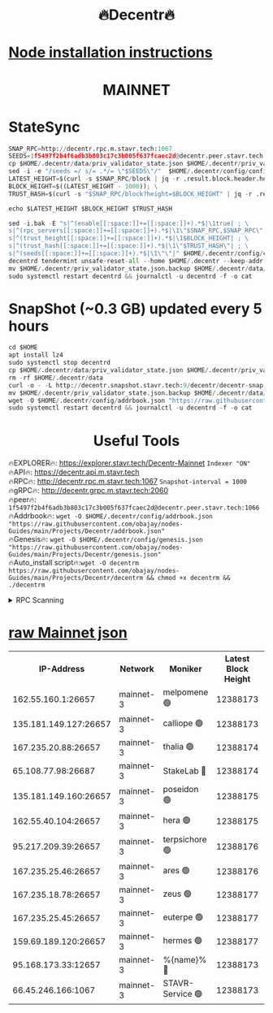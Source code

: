<h1 align="center"> 🔥Decentr🔥</h1>

[Node installation instructions](https://github.com/obajay/nodes-Guides/tree/main/Projects/Decentr)
=
<h1 align="center"> MAINNET</h1>

# StateSync
```python
SNAP_RPC=http://decentr.rpc.m.stavr.tech:1067
SEEDS=1f5497f2b4f6adb3b803c17c3b005f637fcaec2d@decentr.peer.stavr.tech:1066
cp $HOME/.decentr/data/priv_validator_state.json $HOME/.decentr/priv_validator_state.json.backup
sed -i -e "/seeds =/ s/= .*/= \"$SEEDS\"/"  $HOME/.decentr/config/config.toml
LATEST_HEIGHT=$(curl -s $SNAP_RPC/block | jq -r .result.block.header.height); \
BLOCK_HEIGHT=$((LATEST_HEIGHT - 1000)); \
TRUST_HASH=$(curl -s "$SNAP_RPC/block?height=$BLOCK_HEIGHT" | jq -r .result.block_id.hash)

echo $LATEST_HEIGHT $BLOCK_HEIGHT $TRUST_HASH

sed -i.bak -E "s|^(enable[[:space:]]+=[[:space:]]+).*$|\1true| ; \
s|^(rpc_servers[[:space:]]+=[[:space:]]+).*$|\1\"$SNAP_RPC,$SNAP_RPC\"| ; \
s|^(trust_height[[:space:]]+=[[:space:]]+).*$|\1$BLOCK_HEIGHT| ; \
s|^(trust_hash[[:space:]]+=[[:space:]]+).*$|\1\"$TRUST_HASH\"| ; \
s|^(seeds[[:space:]]+=[[:space:]]+).*$|\1\"\"|" $HOME/.decentr/config/config.toml
decentrd tendermint unsafe-reset-all --home $HOME/.decentr --keep-addr-book
mv $HOME/.decentr/priv_validator_state.json.backup $HOME/.decentr/data/priv_validator_state.json
sudo systemctl restart decentrd && journalctl -u decentrd -f -o cat
```
# SnapShot (~0.3 GB) updated every 5 hours
```python
cd $HOME
apt install lz4
sudo systemctl stop decentrd
cp $HOME/.decentr/data/priv_validator_state.json $HOME/.decentr/priv_validator_state.json.backup
rm -rf $HOME/.decentr/data
curl -o - -L http://decentr.snapshot.stavr.tech:9/decentr/decentr-snap.tar.lz4 | lz4 -c -d - | tar -x -C $HOME/.decentr --strip-components 2
mv $HOME/.decentr/priv_validator_state.json.backup $HOME/.decentr/data/priv_validator_state.json
wget -O $HOME/.decentr/config/addrbook.json "https://raw.githubusercontent.com/obajay/nodes-Guides/main/Projects/Decentr/addrbook.json"
sudo systemctl restart decentrd && journalctl -u decentrd -f -o cat
```

 <h1 align="center"> Useful Tools</h1>

🔥EXPLORER🔥:     https://explorer.stavr.tech/Decentr-Mainnet        `Indexer "ON"` \
🔥API🔥:          https://decentr.api.m.stavr.tech \
🔥RPC🔥:          http://decentr.rpc.m.stavr.tech:1067              `Snapshot-interval = 1000` \
🔥gRPC🔥:         http://decentr.grpc.m.stavr.tech:2060 \
🔥peer🔥:         `1f5497f2b4f6adb3b803c17c3b005f637fcaec2d@decentr.peer.stavr.tech:1066` \
🔥Addrbook🔥:  `wget -O $HOME/.decentr/config/addrbook.json "https://raw.githubusercontent.com/obajay/nodes-Guides/main/Projects/Decentr/addrbook.json"` \
🔥Genesis🔥:  `wget -O $HOME/.decentr/config/genesis.json "https://raw.githubusercontent.com/obajay/nodes-Guides/main/Projects/Decentr/genesis.json"` \
🔥Auto_install script🔥:`wget -O decentrm https://raw.githubusercontent.com/obajay/nodes-Guides/main/Projects/Decentr/decentrm && chmod +x decentrm && ./decentrm`

<details>
<summary>RPC Scanning</summary>

<h2 align="center"> We scan nodes in real time every 4 hours. And we provide the final result of RPC endpoints.
We cannot influence the operation of these nodes in any way. </h2>


```python
If Voting Power is higher than 0 --> then the Node is a validator of the network and may be subject to attack and be a potential threat to the chain.
```
```python
We marked such validators with a red symbol
```

</details>

[raw Mainnet json](https://rpc-check.decentrm.stavr.tech/decentrm/rpc-decentrm-result.json)
=



<table><tr><th>IP-Address</th><th>Network</th><th>Moniker</th><th>Latest Block Height</th><th>Earliest Block Height</th><th>Catching Up</th><th>Tx Index</th><th>Voting Power</th><th>Scan Time</th></tr><tr><td>162.55.160.1:26657</td><td>mainnet-3</td><td>melpomene 🟢</td><td>12388173</td><td>1688950</td><td>False</td><td>on</td><td>0</td><td>2024-01-12T02:59:25.665916979UTC</td></tr><tr><td>135.181.149.127:26657</td><td>mainnet-3</td><td>calliope 🟢</td><td>12388173</td><td>1688950</td><td>False</td><td>on</td><td>0</td><td>2024-01-12T02:59:26.110255214UTC</td></tr><tr><td>167.235.20.88:26657</td><td>mainnet-3</td><td>thalia 🟢</td><td>12388174</td><td>1688950</td><td>False</td><td>on</td><td>0</td><td>2024-01-12T02:59:33.822538405UTC</td></tr><tr><td>65.108.77.98:26687</td><td>mainnet-3</td><td>StakeLab 🔴</td><td>12388174</td><td>1688950</td><td>False</td><td>on</td><td>5460926</td><td>2024-01-12T02:59:34.253457140UTC</td></tr><tr><td>135.181.149.160:26657</td><td>mainnet-3</td><td>poseidon 🟢</td><td>12388175</td><td>1688950</td><td>False</td><td>on</td><td>0</td><td>2024-01-12T02:59:38.959562893UTC</td></tr><tr><td>162.55.40.104:26657</td><td>mainnet-3</td><td>hera 🟢</td><td>12388175</td><td>1688950</td><td>False</td><td>on</td><td>0</td><td>2024-01-12T02:59:41.317334943UTC</td></tr><tr><td>95.217.209.39:26657</td><td>mainnet-3</td><td>terpsichore 🟢</td><td>12388176</td><td>1688950</td><td>False</td><td>on</td><td>0</td><td>2024-01-12T02:59:43.705921155UTC</td></tr><tr><td>167.235.25.46:26657</td><td>mainnet-3</td><td>ares 🟢</td><td>12388176</td><td>1688950</td><td>False</td><td>on</td><td>0</td><td>2024-01-12T02:59:46.113293132UTC</td></tr><tr><td>167.235.18.78:26657</td><td>mainnet-3</td><td>zeus 🟢</td><td>12388177</td><td>1688950</td><td>False</td><td>on</td><td>0</td><td>2024-01-12T02:59:48.451006119UTC</td></tr><tr><td>167.235.25.45:26657</td><td>mainnet-3</td><td>euterpe 🟢</td><td>12388177</td><td>1688950</td><td>False</td><td>on</td><td>0</td><td>2024-01-12T02:59:50.717703843UTC</td></tr><tr><td>159.69.189.120:26657</td><td>mainnet-3</td><td>hermes 🟢</td><td>12388177</td><td>1688950</td><td>False</td><td>on</td><td>0</td><td>2024-01-12T02:59:50.992998114UTC</td></tr><tr><td>95.168.173.33:12657</td><td>mainnet-3</td><td>%{name}% 🔴</td><td>12388173</td><td>8964001</td><td>False</td><td>on</td><td>4174399</td><td>2024-01-12T02:59:27.358384160UTC</td></tr><tr><td>66.45.246.166:1067</td><td>mainnet-3</td><td>STAVR-Service 🟢</td><td>12388173</td><td>12387001</td><td>False</td><td>on</td><td>0</td><td>2024-01-12T02:59:26.741194176UTC</td></tr></table>